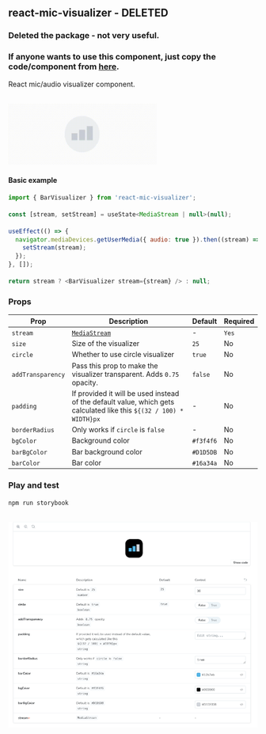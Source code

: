 ## react-mic-visualizer - DELETED

### Deleted the package - not very useful.

### If anyone wants to use this component, just copy the code/component from [here](https://github.com/dstamenkovic/react-mic-visualizer/blob/main/src/Bars.tsx).

React mic/audio visualizer component.

<br />

<img src="./assets/example.gif" alt="example" style="width:300px;" />


#### Basic example

```js
import { BarVisualizer } from 'react-mic-visualizer';

const [stream, setStream] = useState<MediaStream | null>(null);

useEffect(() => {
  navigator.mediaDevices.getUserMedia({ audio: true }).then((stream) => {
    setStream(stream);
  });
}, []);

return stream ? <BarVisualizer stream={stream} /> : null;
```

### Props

| Prop | Description   | Default  | Required |
| ---- | ------------- | -------- | -------- |
| `stream` | [`MediaStream`](https://developer.mozilla.org/en-US/docs/Web/API/MediaStream) | - | `Yes` |
| `size` | Size of the visualizer | `25` | No |
| `circle` | Whether to use circle visualizer | `true` | No |
| `addTransparency` | Pass this prop to make the visualizer transparent. Adds `0.75` opacity. | `false` | No |
| `padding` | If provided it will be used instead of the default value, which gets calculated like this `${(32 / 100) * WIDTH}px` | - | No |
| `borderRadius` | Only works if `circle` is `false` | - | No |
| `bgColor` | Background color | `#f3f4f6` | No |
| `barBgColor` | Bar background color | `#D1D5DB` | No |
| `barColor` | Bar color | `#16a34a` | No |

### Play and test

```
npm run storybook
```

<br />

<img src="./assets/storybook.png" alt="storybook"  />
